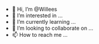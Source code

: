 - 👋 Hi, I’m @Willees
- 👀 I’m interested in ...
- 🌱 I’m currently learning ...
- 💞️ I’m looking to collaborate on ...
- 📫 How to reach me ...

<!---
Willees/Willees is a ✨ special ✨ repository because its `README.md` (this file) appears on your GitHub profile.
You can click the Preview link to take a look at your changes.
--->
